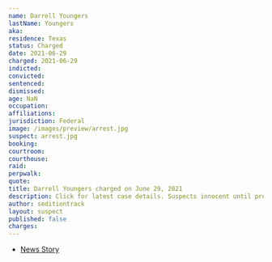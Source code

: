 ```yaml
---
name: Darrell Youngers
lastName: Youngers
aka:
residence: Texas
status: Charged
date: 2021-06-29
charged: 2021-06-29
indicted:
convicted:
sentenced:
dismissed:
age: NaN
occupation:
affiliations:
jurisdiction: Federal
image: /images/preview/arrest.jpg
suspect: arrest.jpg
booking:
courtroom:
courthouse:
raid:
perpwalk:
quote:
title: Darrell Youngers charged on June 29, 2021
description: Click for latest case details. Suspects innocent until proven guilty.
author: seditiontrack
layout: suspect
published: false
charges:
---
```

- [News Story](https://abc13.com/houston-man-arrested-arrest-in-capitol-riot-darrell-youngers-january-6/10844224/)
